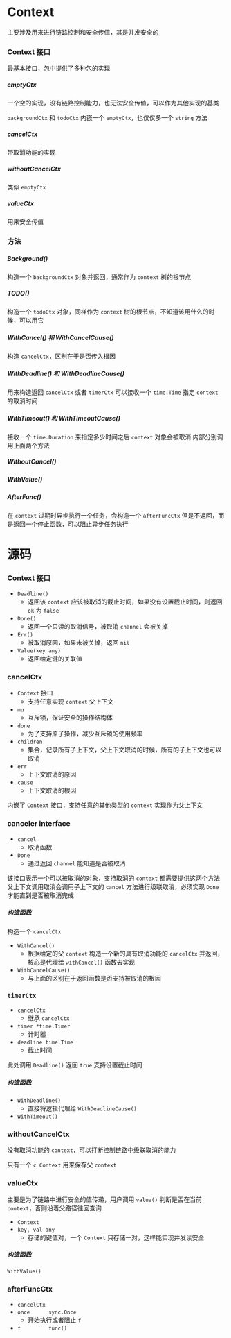 # Context

主要涉及用来进行链路控制和安全传值，其是并发安全的

### Context 接口

最基本接口，包中提供了多种包的实现

##### emptyCtx

一个空的实现，没有链路控制能力，也无法安全传值，可以作为其他实现的基类

`backgroundCtx` 和 `todoCtx` 内嵌一个 `emptyCtx`，也仅仅多一个 `string` 方法

##### cancelCtx

带取消功能的实现

##### withoutCancelCtx

类似 `emptyCtx`

##### valueCtx

用来安全传值

### 方法

##### Background()

构造一个 `backgroundCtx` 对象并返回，通常作为 `context` 树的根节点

##### TODO()

构造一个 `todoCtx` 对象，同样作为 `context` 树的根节点，不知道该用什么的时候，可以用它

##### WithCancel() 和 WithCancelCause()

构造 `cancelCtx`，区别在于是否传入根因

##### WithDeadline() 和 WithDeadlineCause()

用来构造返回 `cancelCtx` 或者 `timerCtx` 可以接收一个 `time.Time` 指定 `context` 的取消时间

##### WithTimeout() 和 WithTimeoutCause()

接收一个 `time.Duration` 来指定多少时间之后 `context` 对象会被取消
内部分别调用上面两个方法

##### WithoutCancel()

##### WithValue()

##### AfterFunc()

在 `context` 过期时异步执行一个任务，会构造一个 `afterFuncCtx` 但是不返回，而是返回一个停止函数，可以阻止异步任务执行

# 源码

### Context 接口

- `Deadline()`
    - 返回该 `context` 应该被取消的截止时间，如果没有设置截止时间，则返回 `ok` 为 `false`
- `Done()`
    - 返回一个只读的取消信号，被取消 `channel` 会被关掉
- `Err()`
    - 被取消原因，如果未被关掉，返回 `nil`
- `Value(key any)`
    - 返回给定键的关联值

### cancelCtx

- `Context` 接口
  - 支持任意实现 `context` 父上下文
- `mu`
    - 互斥锁，保证安全的操作结构体
- `done`
    - 为了支持原子操作，减少互斥锁的使用频率
- `children`
    - 集合，记录所有子上下文，父上下文取消的时候，所有的子上下文也可以取消
- `err`
    - 上下文取消的原因
- `cause`
    - 上下文取消的根因

内嵌了 `Context` 接口，支持任意的其他类型的 `context` 实现作为父上下文

### canceler interface

- `cancel`
    - 取消函数
- `Done`
    - 通过返回 `channel` 能知道是否被取消

该接口表示一个可以被取消的对象，支持取消的 `context` 都需要提供这两个方法
父上下文调用取消会调用子上下文的 `cancel` 方法进行级联取消，必须实现 `Done` 才能直到是否被取消完成

##### 构造函数

构造一个 `cancelCtx`

- `WithCancel()`
  - 根据给定的父 `context` 构造一个新的具有取消功能的 `cancelCtx` 并返回，核心是代理给 `withCancel()` 函数去实现
- `WithCancelCause()`
  - 与上面的区别在于返回函数是否支持被取消的根因

### `timerCtx`

- `cancelCtx`
  - 继承 `cancelCtx`
- `timer *time.Timer`
  - 计时器
- `deadline time.Time`
  - 截止时间

此处调用 `Deadline()` 返回 `true` 支持设置截止时间

##### 构造函数

- `WithDeadline()`
  - 直接将逻辑代理给 `WithDeadlineCause()`
- `WithTimeout()`

### withoutCancelCtx

没有取消功能的 `context`，可以打断控制链路中级联取消的能力

只有一个 `c Context` 用来保存父 `context`


### valueCtx

主要是为了链路中进行安全的值传递，用户调用 `value()` 判断是否在当前 `context`，否则沿着父路径往回查询

- `Context`
- `key, val any`
  - 存储的键值对，一个 `Context` 只存储一对，这样能实现并发读安全

##### 构造函数

`WithValue()`

### afterFuncCtx

- `cancelCtx`
- `once      sync.Once`
  - 开始执行或者阻止 `f` 
- `f         func()`